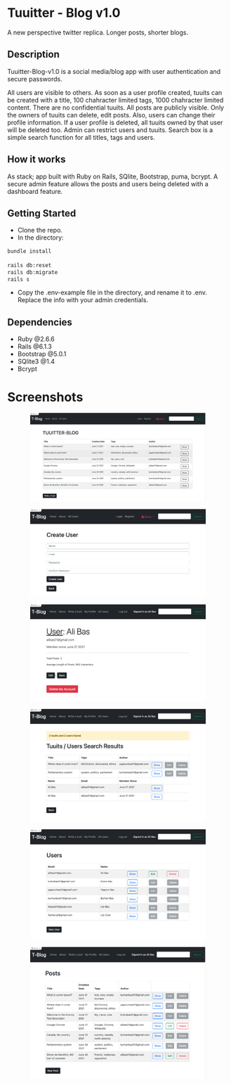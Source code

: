 # Tuuitter - Blog v1.0

A new perspective twitter replica. Longer posts, shorter blogs.

## Description

Tuuitter-Blog-v1.0 is a social media/blog app with user authentication and secure passwords. 

All users are visible to others. As soon as a user profile created, tuuits can be created with a title, 100 chahracter limited tags, 1000 chahracter limited content. There are no confidential tuuits. All posts are publicly visible. Only the owners of tuuits can delete, edit posts. Also, users can change their profile information. If a user profile is deleted, all tuuits owned by that user will be deleted too. Admin can restrict users and tuuits. Search box is a simple search function for all titles, tags and users.

## How it works
As stack; app built with Ruby on Rails, SQlite, Bootstrap, puma, bcrypt. A secure admin feature allows the posts and users being deleted with a dashboard feature. 

## Getting Started

- Clone the repo. 
- In the directory:
```
bundle install

rails db:reset
rails db:migrate
rails s
```

- Copy the .env-example file in the directory, and rename it to .env. Replace the info with your admin credentials.


## Dependencies

- Ruby @2.6.6
- Rails @6.1.3
- Bootstrap @5.0.1
- SQlite3 @1.4
- Bcrypt


# Screenshots

<p align="center">
<img src="https://raw.githubusercontent.com/alibas01/tuuitter_long/main/public/main.png" width="400" height="auto" />
</p>
<p align="center">
<img src="https://raw.githubusercontent.com/alibas01/tuuitter_long/main/public/register.png" width="400" height="auto" />
</p>
<p align="center">
<img src="https://raw.githubusercontent.com/alibas01/tuuitter_long/main/public/myprofile.png" width="400" height="auto" />
</p>
<p align="center">
<img src="https://raw.githubusercontent.com/alibas01/tuuitter_long/main/public/search_results.png" width="400" height="auto" />
</p>
<p align="center">
<img src="https://raw.githubusercontent.com/alibas01/tuuitter_long/main/public/allusers.png" width="400" height="auto" />
</p>
<p align="center">
<img src="https://raw.githubusercontent.com/alibas01/tuuitter_long/main/public/allposts.png" width="400" height="auto" />
</p>

